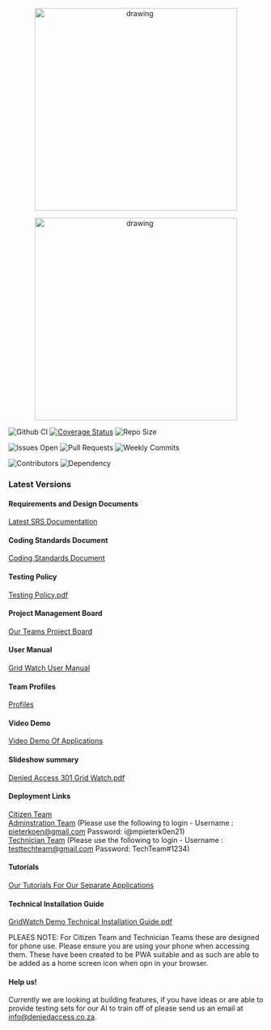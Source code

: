 <p align="center"><img src="https://user-images.githubusercontent.com/100613227/197420111-d00cde2e-3f4e-4552-92e5-93033bbbd4d1.png" alt="drawing" width="400"/></p>

<p align="center"><img src="https://user-images.githubusercontent.com/100613227/197419914-13c1af51-110c-4857-b2db-4972c765c2c4.png" alt="drawing" width="400"/></p>



![Github CI](https://github.com/COS301-SE-2022/Grid-Watch/actions/workflows/ci.yml/badge.svg)
[![Coverage Status](https://coveralls.io/repos/github/COS301-SE-2022/Grid-Watch/badge.svg?branch=develop)](https://coveralls.io/github/COS301-SE-2022/Grid-Watch?branch=develop)
![Repo Size](https://img.shields.io/github/repo-size/COS301-SE-2022/Grid-Watch)

![Issues Open](https://img.shields.io/github/issues/COS301-SE-2022/Grid-Watch)
![Pull Requests](https://img.shields.io/github/issues-pr/COS301-SE-2022/Grid-Watch)
![Weekly Commits](https://img.shields.io/github/commit-activity/w/COS301-SE-2022/Grid-Watch)

![Contributors](https://img.shields.io/github/contributors/COS301-SE-2022/Grid-Watch)
![Dependency](https://img.shields.io/librariesio/github/COS301-SE-2022/Grid-Watch)

### Latest Versions  
#### Requirements and Design Documents  
[Latest SRS Documentation](https://github.com/COS301-SE-2022/Grid-Watch/wiki/SRS-Documentation-(Demo-4))  

#### Coding Standards Document  
[Coding Standards Document](https://docs.google.com/document/d/14ZgiOOHuGVIBg7ipPNieu8GqoA4tWqco2OpbXeJmOH0/edit?usp=sharing)  

#### Testing Policy  
[Testing Policy.pdf](https://github.com/COS301-SE-2022/Grid-Watch/files/9682832/Testing.Policy.pdf)

#### Project Management Board  
[Our Teams Project Board](https://github.com/COS301-SE-2022/Grid-Watch/projects)  
  
#### User Manual
[Grid Watch User Manual](https://drive.google.com/file/d/1Uv2K0BQI1hVqUTOibVpMgImo-9ssm-Sp/view?usp=sharing)  

#### Team Profiles  
[Profiles](https://github.com/COS301-SE-2022/Grid-Watch/wiki/Team-Members)

#### Video Demo
[Video Demo Of Applications](https://drive.google.com/file/d/1mXVwoM0Ec2QH6f70O4nL3uwBYktohNkv/view?usp=sharing)

#### Slideshow summary
[Denied Access 301 Grid Watch.pdf](https://github.com/COS301-SE-2022/Grid-Watch/files/9847455/Denied.Access.301.Grid.Watch.pdf)

#### Deployment Links

[Citizen Team](https://grid-watch-public-2.azurewebsites.net)  
[Adminstration Team](https://grid-watch-admin-2.azurewebsites.net) (Please use the following to login - Username : pieterkoen@gmail.com Password: i@mpieterk0en21)  
[Technician Team](https://grid-watch-tech-team-2.azurewebsites.net) (Please use the following to login - Username : testtechteam@gmail.com Password: TechTeam#1234)

#### Tutorials

[Our Tutorials For Our Separate Applications](https://drive.google.com/drive/folders/12zdPHsccSgzOo_SOY8lbdKc6c65OgVKP?usp=sharing)

#### Technical Installation Guide
[GridWatch Demo Technical Installation Guide.pdf](https://github.com/COS301-SE-2022/Grid-Watch/files/9213024/GridWatch.Demo.3.Technical.Installation.Guide.pdf) 

PLEAES NOTE: For Citizen Team and Technician Teams these are designed for phone use. Please ensure you are using your phone when accessing them. These have been created to be PWA suitable and as such are able to be added as a home screen icon when opn in your browser. 

#### Help us!

Currently we are looking at building features, if you have ideas or are able to provide testing sets for our AI to train off of please send us an email at info@deniedaccess.co.za.
